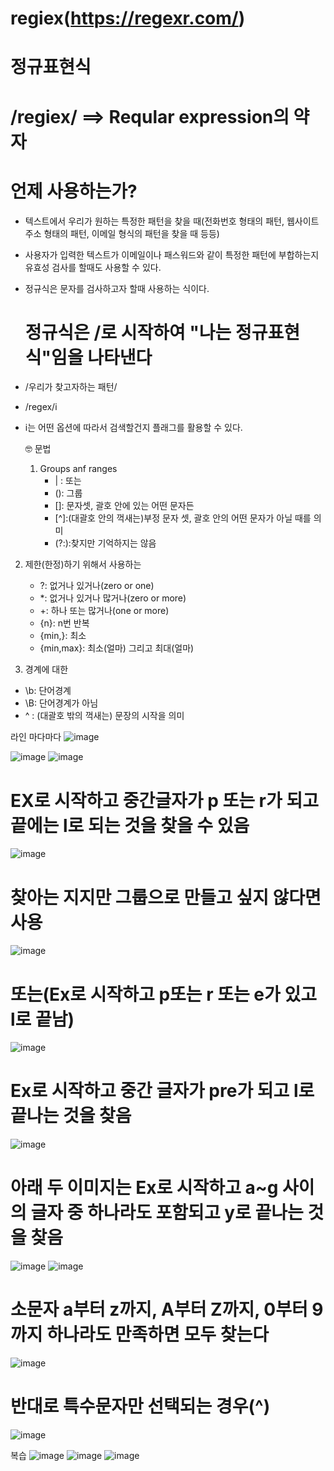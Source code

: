 # regiex(https://regexr.com/)

# 정규표현식

# /regiex/ ==> Reqular expression의 약자

# 언제 사용하는가?
- 텍스트에서 우리가 원하는 특정한 패턴을 찾을 때(전화번호 형태의 패턴, 웹사이트 주소 형태의 패턴, 이메일 형식의 패턴을 찾을 때 등등)
- 사용자가 입력한 텍스트가 이메일이나 패스워드와 같이 특정한 패턴에 부합하는지 유효성 검사를 할때도 사용할 수 있다.
- 정규식은 문자를 검사하고자 할때 사용하는 식이다.

  # 정규식은 /로 시작하여 "나는 정규표현식"임을 나타낸다
- /우리가 찾고자하는 패턴/

- /regex/i
- i는 어떤 옵션에 따라서 검색할건지 플래그를 활용할 수 있다.

  🤓 문법
  1) Groups anf ranges
     - | : 또는
     - (): 그룹
     - []: 문자셋, 괄호 안에 있는 어떤 문자든
     - [^]:(대괄호 안의 꺽새는)부정 문자 셋, 괄호 안의 어떤 문자가 아닐 때를 의미
     - (?:):찾지만 기억하지는 않음


2) 제한(한정)하기 위해서 사용하는
   - ?: 없거나 있거나(zero or one)
   - *: 없거나 있거나 많거나(zero or more)
   - +: 하나 또는 많거나(one or more)
   - {n}: n번 반복
   - {min,}: 최소
   - {min,max}: 최소(얼마) 그리고 최대(얼마)

3) 경계에 대한
 - \b: 단어경계
 - \B: 단어경계가 아님
 - ^ : (대괄호 밖의 꺽새는) 문장의 시작을 의미


라인 마다마다
![image](https://github.com/gogoringhye/regiex/assets/145514996/3aac4b6a-ebb0-45dc-9f97-35535ce28f58)


![image](https://github.com/gogoringhye/regiex/assets/145514996/29c6528e-58f8-43fc-b9a0-c7b6ab3c5870)
![image](https://github.com/gogoringhye/regiex/assets/145514996/8c5a79b3-8470-4902-8753-72ab0c2a2217)

# EX로 시작하고 중간글자가 p 또는 r가 되고 끝에는 l로 되는 것을 찾을 수 있음 
![image](https://github.com/gogoringhye/regiex/assets/145514996/643dc367-c33d-4a90-b27b-2ae8f5bff75f)

# 찾아는 지지만 그룹으로 만들고 싶지 않다면 사용 
![image](https://github.com/gogoringhye/regiex/assets/145514996/28a45566-3e9f-44b1-88d2-be9c0053e661)



# 또는(Ex로 시작하고 p또는 r 또는 e가 있고 l로 끝남)
![image](https://github.com/gogoringhye/regiex/assets/145514996/b5b69959-050d-41c0-bcbc-b199e0b32729)

# Ex로 시작하고 중간 글자가 pre가 되고 l로 끝나는 것을 찾음
![image](https://github.com/gogoringhye/regiex/assets/145514996/7ac94d7b-cb80-426a-a3f0-4fb8245fa3e8)

# 아래 두 이미지는 Ex로 시작하고 a~g 사이의 글자 중 하나라도 포함되고 y로 끝나는 것을 찾음
![image](https://github.com/gogoringhye/regiex/assets/145514996/b263833b-f2d0-4d4d-ad86-62c3529693d6)
![image](https://github.com/gogoringhye/regiex/assets/145514996/cbb1fcff-2934-40ea-9a64-f1fbe633b7a0)

# 소문자 a부터 z까지, A부터 Z까지, 0부터 9까지 하나라도 만족하면 모두 찾는다
![image](https://github.com/gogoringhye/regiex/assets/145514996/b630d50a-002c-477b-a722-27b3ef05d6bf)

# 반대로 특수문자만 선택되는 경우(^)
![image](https://github.com/gogoringhye/regiex/assets/145514996/7704e5ac-6486-49cd-9dd9-f01b6a4b135a)








복습
![image](https://github.com/gogoringhye/regiex/assets/145514996/52dc2f53-5482-4c81-8998-27473cdf2a97)
![image](https://github.com/gogoringhye/regiex/assets/145514996/9bdc2b8b-f398-4223-bbfb-88bcbbe90e2a)
![image](https://github.com/gogoringhye/regiex/assets/145514996/1bad9ec0-8eff-4095-839b-2dd8849f958b)


